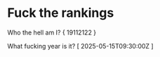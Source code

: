 # Fuck the rankings

Who the hell am I?
{ 19112122 }

What fucking year is it?
[ 2025-05-15T09:30:00Z ]

